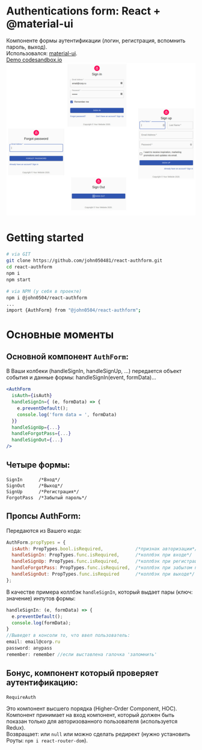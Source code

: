 # Authentications form: React + @material-ui
Компоненте формы аутентификации (логин, регистрация, вспомнить пароль, выход).
<br>Использовался: [material-ui](https://material-ui.com/ru/).
<br>[Demo codesandbox.io](https://codesandbox.io/s/github/john050481/react-authform)
<br>![Demo picks](https://raw.githubusercontent.com/john050481/react-authform/master/demo_img/All.jpg)

# Getting started
```bash
# via GIT
git clone https://github.com/john050481/react-authform.git
cd react-authform
npm i
npm start
```
```bash
# via NPM (у себя в проекте)
npm i @john0504/react-authform
...
import {AuthForm} from "@john0504/react-authform";
```
# Основные моменты
## Основной компонент ```AuthForm```:
В Ваши колбеки (handleSignIn, handleSignUp, ...) передается объект события и данные формы: handleSignIn(event, formData)...
```jsx
<AuthForm 
  isAuth={isAuth}
  handleSignIn={ (e, formData) => {
    e.preventDefault(); 
    console.log('form data = ', formData)
  }}
  handleSignUp={...}
  handleForgotPass={...}
  handleSignOut={...}
/>
```
## Четыре формы: 
```
SignIn      /*Вход*/
SignOut     /*Выход*/
SignUp      /*Регистрация*/
ForgotPass  /*Забытый пароль*/
```
## Пропсы AuthForm:
Передаются из Вашего кода:
```js
AuthForm.propTypes = {
  isAuth: PropTypes.bool.isRequired,            /*признак авторизации*/
  handleSignIn: PropTypes.func.isRequired,      /*коллбэк при входе*/
  handleSignUp: PropTypes.func.isRequired,      /*коллбэк при регистрации*/
  handleForgotPass: PropTypes.func.isRequired,  /*коллбэк при забытом пароле*/
  handleSignOut: PropTypes.func.isRequired      /*коллбэк при выходе*/
};
```
В качестве примера коллбэк ```handleSignIn```, который выдает пары (ключ: значение) инпутов формы:
```js
handleSignIn: (e, formData) => {
  e.preventDefault();
  console.log(formData);
}
//Выведет в консоли то, что ввел пользователь:
email: email@corp.ru
password: anypass
remember: remember //если выставлена галочка 'запомнить' 
```
## Бонус, компонент который проверяет аутентификацию:
```
RequireAuth
```
Это компонент высшего порядка (Higher-Order Component, HOC).
<br>Компонент принимает на вход компонент, который должен быть показан только для авторизованного пользователя (используется Redux).
<br>Возвращает: или ```null``` или можно сделать редирект (нужно установить Роуты: ```npm i react-router-dom```).
